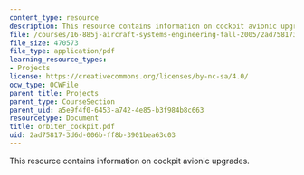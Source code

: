 ```yaml
---
content_type: resource
description: This resource contains information on cockpit avionic upgrades.
file: /courses/16-885j-aircraft-systems-engineering-fall-2005/2ad758173d6d006bff8b3901bea63c03_orbiter_cockpit.pdf
file_size: 470573
file_type: application/pdf
learning_resource_types:
- Projects
license: https://creativecommons.org/licenses/by-nc-sa/4.0/
ocw_type: OCWFile
parent_title: Projects
parent_type: CourseSection
parent_uid: a5e9f4f0-6453-a742-4e85-b3f984b8c663
resourcetype: Document
title: orbiter_cockpit.pdf
uid: 2ad75817-3d6d-006b-ff8b-3901bea63c03
---
```

This resource contains information on cockpit avionic upgrades.